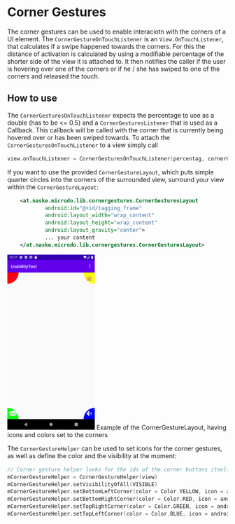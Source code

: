 # Corner Gestures

The corner gestures can be used to enable interaciotn with the corners of a UI element. The `CornerGestureOnTouchListener`
is an `View.OnTouchListener`, that calculates if a swipe happened towards the corners. For this the distance of activation
is calculated by using a modifiable percentage of the shorter side of the view it is attached to. It then notifies the
caller if the user is hovering over one of the corners or if he / she has swiped to one of the corners and released the 
touch.

 ## How to use
 
 The `CornerGesturesOnTouchListener` expects the percentage to use as a double (has to be <= 0.5) and a `CornerGesturesListener`
 that is used as a Callback. This callback will be called with the corner that is currently being hovered over or has been
 swiped towards. To attach the `CornerGesturesOnTouchListener` to a view simply call
 
 ```kotlin
view.onTouchListener = CornerGesturesOnTouchListener(percentag, cornerGestureListener)
```

If you want to use the provided `CornerGestureLayout`, which puts simple quarter circles into the
corners of the surrounded view, surround your view within the `CornerGestureLayout`:

```xml
    <at.naske.microdo.lib.cornergestures.CornerGesturesLayout
            android:id="@+id/tagging_frame"
            android:layout_width="wrap_content"
            android:layout_height="wrap_content"
            android:layout_gravity="center">
            ... your content
    </at.naske.microdo.lib.cornergestures.CornerGesturesLayout>
```

<img src="../../../../../../../../../demoimages/corner_gestures.png" width="200" />
Example of the CornerGestureLayout, having icons and colors set to the corners

The `CornerGestureHelper` can be used to set icons for the corner gestures, as well as define the 
color and the visibility at the moment:

```kotlin
// Corner gesture helper looks for the ids of the corner buttons itself within the given view
mCornerGestureHelper = CornerGestureHelper(view)
mCornerGestureHelper.setVisibilityOfAll(VISIBLE)
mCornerGestureHelper.setBottomLeftCorner(color = Color.YELLOW, icon = android.R.drawable.star_big_on)
mCornerGestureHelper.setBottomRightCorner(color = Color.RED, icon = android.R.drawable.ic_delete)
mCornerGestureHelper.setTopRightCorner(color = Color.GREEN, icon = android.R.drawable.ic_lock_silent_mode_off)
mCornerGestureHelper.setTopLeftCorner(color = Color.BLUE, icon = android.R.drawable.presence_busy)
```
